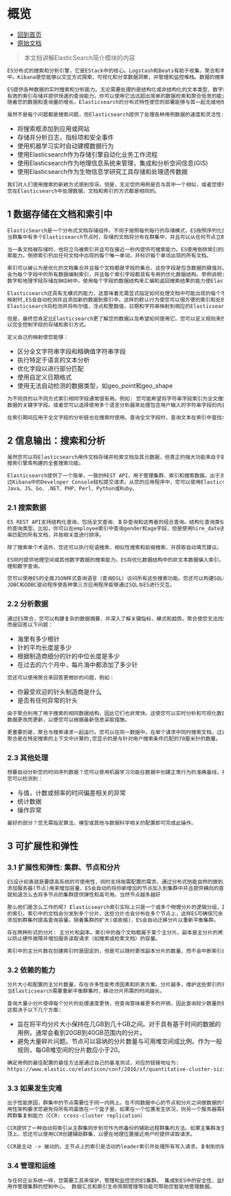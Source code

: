 # 概览

- [回到首页](../readme.md)
- [原始文档](https://www.elastic.co/guide/en/elasticsearch/reference/current/elasticsearch-intro.html)

> 本文档讲解ElasticSearch简介模块的内容

```txt
ES分布式的搜索和分析引擎，它是EStack中的核心。Logstash和Beats有助于收集，聚合和丰富您的数据并将其存储在Elasticsearch
中。Kibana使您能够以交互方式探索，可视化和分享数据洞察，并管理和监控堆栈。数据的搜索工作都发生在Elasticsearch中。

ES提供各种数据的实时搜索和分析能力。无论需要处理的是结构化或非结构化的文本类型、数字类型或坐标类型数据，ES都能快速
有效的索引存储并提供快速的查询能力。你可以使用它远远超出简单的数据检索和聚合信息的能力去发现数据中的趋势和模式。
随着您的数据和查询量的增长，Elasticsearch的分布式特性使您的部署能够与其一起无缝地增长。

虽然不是每个问题都是搜索问题，但Elasticsearch提供了处理各种用例数据的速度和灵活性:
```

- 将搜索框添加到应用或网站
- 存储并分析日志，指标项和安全事件
- 使用机器学习实时自动建模数据行为
- 使用Elasticsearch作为存储引擎自动化业务工作流程
- 使用Elasticsearch作为地理信息系统来管理，集成和分析空间信息(GIS)
- 使用Elasticsearch作为生物信息学研究工具存储和处理遗传数据

```txt
我们对人们使用搜索的新颖方式感到惊讶。但是，无论您的用例是否与其中一个相似，或者您使用Elasticsearch来解决新问题，
您在Elasticsearch中处理数据，文档和索引的方式都是相同的。
```

## 1 数据存储在文档和索引中

```txt
ElasticSearch是一个分布式文档存储组件。不同于按照每列每行的存储模式，ES按照序列化的JSON结构存储复杂的数据结构。
当群集中有多个Elasticsearch节点时，存储的文档将分布在群集中，并且可以从任何节点立即访问到。

当一条文档被存储时，他将立马被索引并且可在接近一秒内提供可搜索能力。ES使用倒排索引的数据结构来支持快速的全文本搜
索能力。倒排索引列出任何文档中出现的每个唯一单词，并标识每个单词出现的所有文档。

索引可以被认为是优化的文档集合并且每个文档都是字段的集合，这些字段是包含数据的键值对。默认情况下，Elasticsearch
会为每个字段中的所有数据编制索引，并且每个索引字段都具有专用的优化数据结构。举例说明: 文本字段存储在反向索引中，
数字和地理字段存储在BKD树中。使用每个字段的数据结构来汇编和返回搜索结果的能力使Elasticsearch如此之快。

Elasticsearch还具有无模式的能力，这意味着无需显式指定如何处理文档中可能出现的每个不同字段而索引文档。当启用动态
映射时,ES会自动检测并且添加新的数据到索引中。这样的默认行为使您可以很方便的索引和处理数据，只需启动索引文档，
Elasticsearch将检测并将布尔值，浮点和整数值，日期和字符串映射到相应的Elasticsearch数据类型。

但是，最终您肯定比Elasticsearch更了解您的数据以及希望如何使用它。您可以定义规则来控制动态映射并显式定义映射，
以完全控制字段的存储和索引方式。

定义自己的映射使您能够：
```

- 区分全文字符串字段和精确值字符串字段
- 执行特定于语言的文本分析
- 优化字段以进行部分匹配
- 使用自定义日期格式
- 使用无法自动检测的数据类型，如geo_point和geo_shape

```txt
为不同目的以不同方式索引相同字段通常很有用。例如: 您可能希望将字符串字段索引为全文搜索的文本字段和用于排序或聚合
数据的关键字字段。或者您可以选择使用多个语言分析器来处理包含用户输入的字符串字段的内容。

在索引期间应用于全文字段的分析链也在搜索时使用。查询全文字段时，查询文本在索引中查找术语之前会进行相同的分析。
```

## 2 信息输出：搜索和分析

```txt
虽然您可以将Elasticsearch用作文档存储并检索文档及其元数据，但真正的强大功能来自于能够轻松访问基于Apache Lucene
搜索引擎库构建的全套搜索功能。

Elasticsearch提供了一个简单，一致的REST API，用于管理集群、索引和搜索数据。出于测试目的，您可以直接从命令行或通
过Kibana中的Developer Console轻松提交请求。从您的应用程序中，您可以使用Elasticsearch客户端作为您选择的语言：
Java、JS、Go、.NET、PHP、Perl、Python或Ruby。
```

### 2.1 搜索数据

```txt
ES REST API支持结构化查询，包括全文查询、复杂查询和这两者的组合查询。结构化查询类似于可以在SQL中构造
的查询类型。比如，你可以在employee索引中查询gender和age字段，但是使用hire_date进行排序。全文查询查找与查询字符
串匹配的所有文档，并按相关度进行排序。

除了搜索单个术语外，您还可以执行短语搜索，相似性搜索和前缀搜索，并获取自动填充建议。

ES同时提供地理空间或其他数字数据的搜索能力。ES将优化数据结构中的非文本数据编入索引，以支持高性能的地
理和数字查询。

您可以使用ES的全面JSON样式查询语言（查询DSL）访问所有这些搜索功能。您还可以构建SQL样式的查询以在ES内本地搜索和聚合数据，
JDBC和ODBC驱动程序使各种第三方应用程序能够通过SQL与ES进行交互。
```

### 2.2 分析数据

```txt
通过ES聚合，您可以构建复杂的数据摘要，并深入了解关键指标，模式和趋势。聚合使您无法找到众所周知的“大海捞针”，
而是回答以下问题：
```

- 海里有多少根针
- 针的平均长度是多少
- 根据制造商细分的针的中位长度是多少
- 在过去的六个月中，每片海中都添加了多少针

```txt
您还可以使用聚合来回答更微妙的问题，例如：
```

- 你最受欢迎的针头制造商是什么
- 是否有任何异常的针头

```txt
由于聚合利用了用于搜索的相同数据结构，因此它们也非常快。这使您可以实时分析和可视化数据。您的报告和仪表板会随着
数据更改而更新，以便您可以根据最新信息采取措施。

更重要的是，聚合与搜索请求一起运行。您可以在同一数据中，在单个请求中同时搜索文档，过滤结果和执行分析。并且因为
聚合是在特定搜索的上下文中计算的,您显示的是与针对用户搜索条件匹配的70厘米针的数量。
```

### 2.3 其他处理

```txt
想要自动分析您的时间序列数据？您可以使用机器学习功能在数据中创建正常行为的准确基线，并识别异常模式。通过机器学习，
您可以检测到：
```

- 与值，计数或频率的时间偏差相关的异常
- 统计数据
- 操作异常

```txt
最好的部分？您无需指定算法，模型或其他与数据科学相关的配置即可完成此操作。
```

## 3 可扩展性和弹性

### 3.1 扩展性和弹性: 集群、节点和分片

```txt
ES设计初衷就是要提高系统的可使用性，同时支持按需配置的需求。通过分布式他能自然的做到上述的能力。你可以往集群中
添加服务器(节点)用来增加容量，ES会自动的将你新增加的节点加入到集群中并且提供横向的查询功能。无需重启应用程序，ES
就知道怎么去将多节点的集群提供弹性和高可用。当然节点越多越好

那么他们是怎么工作的呢? Elasticsearch索引实际上只是一个或多个物理分片的逻辑分组，其中每个分片实际上是一个自包含
的索引。索引中的文档会分发到多个分片，这些分片也会分布在多个节点上，这样ES可确保冗余，这可以防止硬件故障，并在节点
添加到群集时提高查询容量。随着集群的扩大(或收缩)，ES会自动迁移分片以重新平衡集群。

存在两种形式的分片: 主分片和副本。索引中的每个文档都属于某个主分片。副本是主分片的拷贝信息。副本提供数据的冗余，
以防止硬件故障并增加服务读取请求（如搜索或检索文档）的容量。

索引中的主分片数在创建索引时是固定的，但是可以随时更改副本分片的数量，而不会中断索引或查询操作。
```

### 3.2 依赖的能力

```txt
分片大小和配置的主分片数量，存在许多性能考虑因素和折衷方案。分片越多，维护这些索引的开销就越大。分片大小越大，
当Elasticsearch需要重新平衡群集时，移动分片所需的时间越长。

查询大量小分片使得每个分片的处理速度更快，但查询意味着更多的开销，因此查询较少数量的较大分片可能会更快。
这取决于以下几个方面:
```

- 旨在将平均分片大小保持在几GB到几十GB之间。对于具有基于时间的数据的用例，通常会看到20GB到40GB范围内的分片。
- 避免大量碎片问题。节点可以容纳的分片数量与可用堆空间成比例。作为一般规则，每GB堆空间的分片数应小于20。

```txt
确定用例的最佳配置的最佳方法是通过自己的基准测试，对应的链接地址为:
https://www.elastic.co/elasticon/conf/2016/sf/quantitative-cluster-sizing
```

### 3.3 如果发生灾难

```txt
出于性能原因，群集中的节点需要位于同一内网上。在不同数据中心的节点和分片之间做数据的平衡会耗费很长时间。但是高可
用性架构要求您避免将所有鸡蛋放在一个篮子里。如果在一个位置发生状况，则另一个服务器需要能够无缝接管。这时候就需要
跨群集复制能力（CCR: cross-cluster replication）

CCR提供了一种自动将索引从主群集同步到可作为热备份的辅助远程群集的方法。如果主集群发生了错误，那么备用集群可及时
顶上。您还可以使用CCR创建辅助群集，以便在地理位置接近用户时提供读取请求。

CCR是主动 -> 被动的。主节点上的索引是活动的leader索引并处理所有写入请求。复制到的辅助索引是只读的follower。
```

### 3.4 管理和运维

```txt
与任何企业系统一样，您需要工具来保护，管理和监控您的ES集群。 集成到ES中的安全性，监控和管理功能使您可以将Kibana
用作管理集群的控制中心。 数据汇总和索引生命周期管理等功能可帮助您智能地管理数据。
```